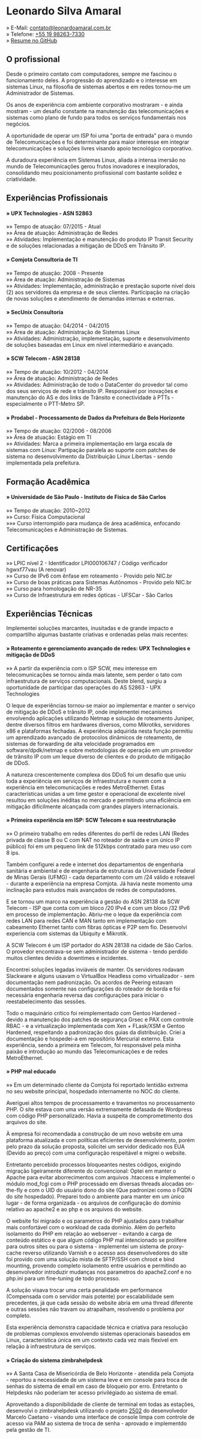 Leonardo Silva Amaral
================================================================================

&raquo;		E-Mail: <contato@leonardoamaral.com.br>  
&raquo;		Telefone: [+55 19 98263-7330](tel:+5519982637330)  
&raquo;		[Resume no GitHub](https://github.com/leleobhz/resume)  

O profissional
--------------------------------------------------------------------------------

Desde o primeiro contato com computadores, sempre me fascinou o funcionamento deles. A progressão do aprendizado e o interesse em sistemas Linux, na filosofia de sistemas abertos e em redes tornou-me um Administrador de Sistemas.

Os anos de experiência com ambiente corporativo mostraram - e ainda mostram - um desafio constante na manutenção das telecomunicações e sistemas como plano de fundo para todos os serviços fundamentais nos negócios.

A oportunidade de operar um ISP foi uma "porta de entrada" para o mundo de Telecomunicações e foi determinante para maior interesse em integrar telecomunicações e soluções livres visando apoio tecnológico corporativo.

A duradoura experiência em Sistemas Linux, aliada a intensa imersão no mundo de Telecomunicações gerou frutos inovadores e inexplorados, consolidando meu posicionamento profissional com bastante solidez e criatividade.

Experiências Profissionais
--------------------------------------------------------------------------------

#### &raquo; UPX Technologies - ASN 52863
&raquo;&raquo; Tempo de atuação: 07/2015 - Atual  
&raquo;&raquo; Área de atuação: Administração de Redes  
&raquo;&raquo; Atividades: Implementação e manutenção do produto IP Transit Security e de soluções relacionadas a mitigação de DDoS em Trânsito IP.

#### &raquo; Comjota Consultoria de TI

&raquo;&raquo; Tempo de atuação: 2008 - Presente  
&raquo;&raquo; Área de atuação: Administração de Sistemas  
&raquo;&raquo; Atividades: Implementação, administração e prestação suporte nível dois (2) aos servidores da empresa e de seus clientes. Participação na criação de novas soluções e atendimento de demandas internas e externas.  

#### &raquo; SecUnix Consultoria
&raquo;&raquo; Tempo de atuação: 04/2014 - 04/2015  
&raquo;&raquo; Área de atuação: Administração de Sistemas Linux  
&raquo;&raquo; Atividades: Administração, implementação, suporte e desenvolvimento de soluções baseadas em Linux em nível intermediário e avançado.

#### &raquo; SCW Telecom - ASN 28138

&raquo;&raquo; Tempo de atuação: 10/2012 - 04/2014  
&raquo;&raquo; Área de atuação: Administração de Redes  
&raquo;&raquo; Atividades: Administração de todo o DataCenter do provedor tal como dos seus serviços de rede e trânsito IP. Responsável por inovações e manutenção do AS e dos links de Trânsito e conectividade à PTTs - especialmente o PTT-Metro SP.  

#### &raquo; Prodabel - Processamento de Dados da Prefeitura de Belo Horizonte

&raquo;&raquo; Tempo de atuação: 02/2006 - 08/2006  
&raquo;&raquo; Área de atuação: Estágio em TI  
&raquo;&raquo; Atividades: Marca a primeira implementação em larga escala de sistemas com Linux: Partipação paralela ao suporte com patches de sistema no desenvolvimento da Distribuição Linux Libertas - sendo implementada pela prefeitura.  

Formação Acadêmica
--------------------------------------------------------------------------------

#### &raquo; Universidade de São Paulo - Instituto de Física de São Carlos

&raquo;&raquo; Tempo de atuação: 2010~2012  
&raquo;&raquo; Curso: Física Computacional  
&raquo;&raquo;&raquo; Curso interrompido para mudança de área acadêmica, enfocando Telecomunicações e Administração de Sistemas.  

Certificações
--------------------------------------------------------------------------------

&raquo;&raquo; LPIC nível 2 - Identificador LPI000106747 / Código verificador hgwxf77vau (A renovar)  
&raquo;&raquo; Curso de IPv6 com ênfase em roteamento - Provido pelo NIC.br  
&raquo;&raquo; Curso de boas práticas para Sistemas Autônomos - Provido pelo NIC.br  
&raquo;&raquo; Curso para homologação de NR-35  
&raquo;&raquo; Curso de Infraestrutura em redes ópticas - UFSCar - São Carlos  

Experiências Técnicas
--------------------------------------------------------------------------------

Implementei soluções marcantes, inusitadas e de grande impacto e compartilho algumas bastante criativas e ordenadas pelas mais recentes:

#### &raquo; Roteamento e gerenciamento avançado de redes: UPX Technologies e mitigação de DDoS
&raquo;&raquo; A partir da experiência com o ISP SCW, meu interesse em telecomunicações se tornou ainda mais latente, sem perder o tato com infraestrutura de serviços computacionais. Deste blend, surgiu a oportunidade de participar das operações do AS 52863 - UPX Technologies  

O leque de experiências tornou-se maior ao implementar e manter o serviço de mitigação de DDoS e trânsito IP, onde implementei mecanismos envolvendo aplicações utilizando Netmap e solução de roteamento Juniper, dentre diversos filtros em hardwares diversos, como Mikrotiks, servidores x86 e plataformas fechadas. A experiência adquirida nesta função permitiu um aprendizado avançado de protocolos dinâmicos de roteamento, de sistemas de forwarding de alta velocidade programados em software/dpdk/netmap e sobre metodologias de operação em um provedor de trânsito IP com um leque diverso de clientes e do produto de mitigação de DDoS.

A natureza crescentemente complexa dos DDoS foi um desafio que uniu toda a experiência em serviços de infraestrutura e nuvem com a experiência em telecomunicações e redes MetroEthernet. Estas características unidas a um time gestor e operacional de excelente nível resultou em soluções inéditas no mercado e permitindo uma eficiência em mitigação dificilmente alcançada com grandes players internacionais.

#### &raquo; Primeira experiência em ISP: SCW Telecom e sua reestruturação

&raquo;&raquo; O primeiro trabalho em redes diferentes do perfil de redes LAN (Redes privada de classe B ou C com NAT no roteador de saída e um único IP público) foi em um pequeno link de 512kbps contratado para meu uso com 8 ips.  

Também configurei a rede e internet dos departamentos de engenharia sanitária e ambiental e de engenharia de estruturas da Universidade Federal de Minas Gerais (UFMG) - cada departamento com um /24 válido e roteavel - durante a experiência na empresa Comjota. Já havia neste momento uma inclinação para estudos mais avançados de redes de computadores.

E se tornou um marco na experiência a gestão do ASN 28138 da SCW Telecom - ISP que conta com um bloco /20 IPv4 e com um bloco /32 IPv6 em processo de implementação. Abriu-me o leque da experiência com redes LAN para redes CAN e MAN tanto em implementação com cabeamento Ethernet tanto com fibras ópticas e P2P sem fio. Desenvolvi experiencia com sistemas da Ubiquity e Mikrotik.

A SCW Telecom é um ISP portador do ASN 28138 na cidade de São Carlos. O provedor encontrava-se sem administrador de sistema - tendo perdido muitos clientes devido a downtimes e incidentes.

Encontrei soluções legadas inviáveis de manter. Os servidores rodavam Slackware e alguns usavam o VirtualBox Headless como virtualizador - sem documentação nem padronização. Os acordos de Peering estavam documentados somente nas configurações do roteador de borda e foi necessária engenharia reversa das configurações para iniciar o reestabelecimento das sessões. 

Todo o maquinário crítico foi reimplementado com Gentoo Hardened - devido a manutenção dos patches de segurança Grsec e PAX com controle RBAC - e a virtualização implementada com Xen + FLask/XSM e Gentoo Hardened, respeitando a padronização dos guias da distribuição. Criei a documentação e hospedei-a em repositório Mercurial externo. Esta experiência, sendo a primeira em Telecom, foi responsável pela minha paixão e introdução ao mundo das Telecomunicações e de redes MetroEthernet.

#### &raquo; PHP mal educado
&raquo;&raquo; Em um determinado cliente da Comjota foi reportado lentidão extrema no seu website principal, hospedado internamente no NOC do cliente.  
 
Averiguei altos tempos de processamento e travamentos no processamento PHP. O site estava com uma versão extremamente defasada de Wordpress com código PHP personalizado. Havia a suspeita de comprometimento dos arquivos do site.

À empresa foi recomendada a construção de um novo website em uma plataforma atualizada e com políticas eficientes de desenvolvimento, porém pelo prazo da solução proposta, solicitei um servidor dedicado nos EUA (Devido ao preço) com uma configuração respeitável e migrei o website. 

Entretanto percebido processos bloqueantes nestes códigos, exigindo migração ligeiramente diferente do convencional: Optei em manter o Apache para evitar aborrecimentos com arquivos .htaccess e implementei o módulo mod\_fcgi com o PHP processado em diversas threads alocadas on-the-fly e com o UID do usuário dono do site (Que padronizei como o FQDN do site hospedado). Preparei todo o ambiente para manter em um único lugar - de forma organizada - os arquivos de configuração do domínio relativo ao apache2 e ao php e os arquivos do website. 

O website foi migrado e os parametros do PHP ajustados para trabalhar mais confortável com o workload de cada domínio. Além do perfeito isolamento do PHP em relação ao webserver - evitando a carga de conteúdo estático e que algum código PHP mal intencionado se prolifere para outros sites ou para o sistema - implementei um sistema de proxy-cache reverso utilizando Varnish e o acesso aos desenvolvedores do site foi provido com uma solução mista de SFTP/SSH com chroot e bind mounting, provendo completo isolamento entre usuários e permitindo ao desenvolvedor introduzir mudanças nos parametros do apache2.conf e no php.ini para um fine-tuning de todo processo.

A solução visava trocar uma certa penalidade em performance (Compensada com o servidor mais potente) por escalabilidade sem precedentes, já que cada sessão do website abria em uma thread diferente e outras sessões não travam ou atrapalham, resolvendo o problema por completo.

Esta experiência demonstra capacidade técnica e criativa para resolução de problemas complexos envolvendo sistemas operacionais baseados em Linux, característica única em um contexto cada vez mais flexível em relação à infraestrutura de serviços.

#### &raquo; Criação do sistema zimbrahelpdesk

&raquo;&raquo; A Santa Casa de Misericórdia de Belo Horizonte - atendida pela Comjota - reportou a necessidade de um sistema leve e em console para troca de senhas do sistema de email em caso de bloqueio por erro. Entretanto o Helpdesks não poderiam ter acesso privilégiado ao sistema de email.  

Aproveitando a disponibilidade de cliente de terminal em todas as estações, desenvolvi o zimbrahelpdesk utilizando o projeto [2502](https://github.com/caetanus/resume/blob/master/resume-pt_br.rst#2502) do desenvolvedor Marcelo Caetano - visando uma interface de console limpa com controle de acesso via PAM ao sistema de troca de senha - aprovado e implementdo pela gestão de TI.

